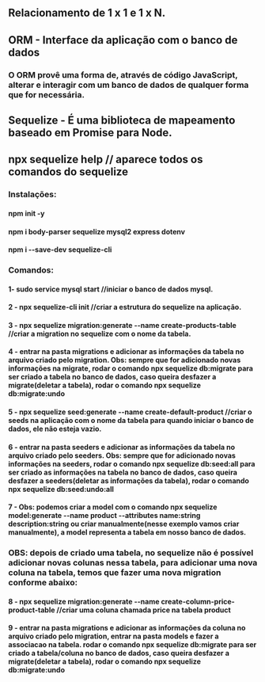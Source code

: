## Relacionamento de 1 x 1 e 1 x N.

## ORM - Interface da aplicação com o banco de dados
### O ORM provê uma forma de, através de código JavaScript, alterar e interagir com um banco de dados de qualquer forma que for necessária.

## Sequelize - É uma biblioteca de mapeamento baseado em Promise para Node.

## npx sequelize help   //   aparece todos os comandos do sequelize

### Instalações:
#### npm init -y
#### npm i body-parser sequelize mysql2 express dotenv
#### npm i --save-dev sequelize-cli

### Comandos:
#### 1- sudo service mysql start     //iniciar o banco de dados mysql.
#### 2 - npx sequelize-cli init       //criar a estrutura do sequelize na aplicação.
#### 3 - npx sequelize migration:generate --name create-products-table      //criar a migration no sequelize com o nome da tabela.
#### 4 - entrar na pasta migrations e adicionar as informações da tabela no arquivo criado pelo migration. Obs: sempre que for adicionado novas informações na migrate, rodar o comando npx sequelize db:migrate para ser criado a tabela no banco de dados, caso queira desfazer a migrate(deletar a tabela), rodar o comando npx sequelize db:migrate:undo
#### 5 - npx sequelize seed:generate --name create-default-product   //criar o seeds na aplicação com o nome da tabela para quando iniciar o banco de dados, ele não esteja vazio.
#### 6 - entrar na pasta seeders e adicionar as informações da tabela no arquivo criado pelo seeders. Obs: sempre que for adicionado novas informações na seeders, rodar o comando npx sequelize db:seed:all para ser criado as informações na tabela no banco de dados, caso queira desfazer a seeders(deletar as informações da tabela), rodar o comando npx sequelize db:seed:undo:all
#### 7 - Obs: podemos criar a model com o comando npx sequelize model:generate --name product --attributes name:string description:string ou criar manualmente(nesse exemplo vamos criar manualmente), a model representa a tabela em nosso banco de dados.

### OBS: depois de criado uma tabela, no sequelize não é possível adicionar novas colunas nessa tabela, para adicionar uma nova coluna na tabela, temos que fazer uma nova migration conforme abaixo:

#### 8 - npx sequelize migration:generate --name create-column-price-product-table  //criar uma coluna chamada price na tabela product
#### 9 - entrar na pasta migrations e adicionar as informações da coluna no arquivo criado pelo migration, entrar na pasta models e fazer a associacao na tabela. rodar o comando npx sequelize db:migrate para ser criado a tabela/coluna no banco de dados, caso queira desfazer a migrate(deletar a tabela), rodar o comando npx sequelize db:migrate:undo